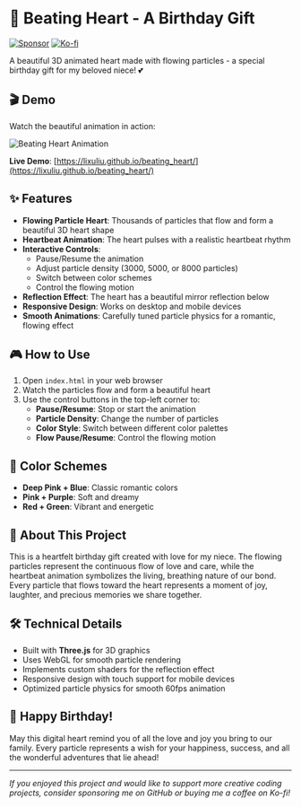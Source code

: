 # 💖 Beating Heart - A Birthday Gift

[![Sponsor](https://img.shields.io/badge/Sponsor-GitHub%20Sponsors-ff69b4?logo=github)](https://github.com/sponsors/lixuliu) [![Ko-fi](https://img.shields.io/badge/Ko--fi-Buy%20me%20a%20coffee-ff5f5f?logo=ko-fi)](https://ko-fi.com/lixuliu)

A beautiful 3D animated heart made with flowing particles - a special birthday gift for my beloved niece! 💕

## 🎬 Demo

Watch the beautiful animation in action:

![Beating Heart Animation](demo.gif)

**Live Demo**: [https://lixuliu.github.io/beating_heart/](https://lixuliu.github.io/beating_heart/)

## ✨ Features

- **Flowing Particle Heart**: Thousands of particles that flow and form a beautiful 3D heart shape
- **Heartbeat Animation**: The heart pulses with a realistic heartbeat rhythm
- **Interactive Controls**:
  - Pause/Resume the animation
  - Adjust particle density (3000, 5000, or 8000 particles)
  - Switch between color schemes
  - Control the flowing motion
- **Reflection Effect**: The heart has a beautiful mirror reflection below
- **Responsive Design**: Works on desktop and mobile devices
- **Smooth Animations**: Carefully tuned particle physics for a romantic, flowing effect

## 🎮 How to Use

1. Open `index.html` in your web browser
2. Watch the particles flow and form a beautiful heart
3. Use the control buttons in the top-left corner to:
   - **Pause/Resume**: Stop or start the animation
   - **Particle Density**: Change the number of particles
   - **Color Style**: Switch between different color palettes
   - **Flow Pause/Resume**: Control the flowing motion

## 🎨 Color Schemes

- **Deep Pink + Blue**: Classic romantic colors
- **Pink + Purple**: Soft and dreamy
- **Red + Green**: Vibrant and energetic

## 💝 About This Project

This is a heartfelt birthday gift created with love for my niece. The flowing particles represent the continuous flow of love and care, while the heartbeat animation symbolizes the living, breathing nature of our bond. Every particle that flows toward the heart represents a moment of joy, laughter, and precious memories we share together.

## 🛠️ Technical Details

- Built with **Three.js** for 3D graphics
- Uses WebGL for smooth particle rendering
- Implements custom shaders for the reflection effect
- Responsive design with touch support for mobile devices
- Optimized particle physics for smooth 60fps animation

## 🎂 Happy Birthday!

May this digital heart remind you of all the love and joy you bring to our family. Every particle represents a wish for your happiness, success, and all the wonderful adventures that lie ahead!

---

_If you enjoyed this project and would like to support more creative coding projects, consider sponsoring me on GitHub or buying me a coffee on Ko-fi!_
